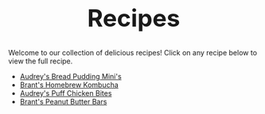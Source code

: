 <header style="text-align: center; font-size: 3rem; font-weight: bold; margin-bottom: 2rem;">Recipes</header>

Welcome to our collection of delicious recipes! Click on any recipe below to view the full recipe.

- [Audrey's Bread Pudding Mini's](./bread-pudding.md)
- [Brant's Homebrew Kombucha](./brant_kombucha.md)
- [Audrey's Puff Chicken Bites](./puff-chicken.md)
- [Brant's Peanut Butter Bars](./peanut-butter-bars.md)
